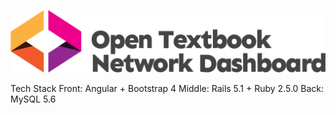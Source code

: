 ![Open Textbook Network Dashboard](app/assets/images/Banner.png)

Tech Stack
Front: Angular + Bootstrap 4
Middle: Rails 5.1 + Ruby 2.5.0
Back: MySQL 5.6
